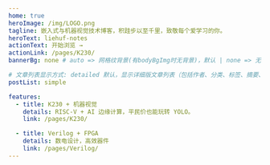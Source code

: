 ```yaml
---
home: true
heroImage: /img/LOGO.png
tagline: 嵌入式与机器视觉技术博客，积跬步以至千里，致敬每个爱学习的你。
heroText: liehuf-notes
actionText: 开始浏览 →
actionLink: /pages/K230/
bannerBg: none # auto => 网格纹背景(有bodyBgImg时无背景)，默认 | none => 无 | '大图地址' | background: 自定义背景样式       提示：如发现文本颜色不适应你的背景时可以到palette.styl修改$bannerTextColor变量

# 文章列表显示方式: detailed 默认，显示详细版文章列表（包括作者、分类、标签、摘要、分页等）| simple => 显示简约版文章列表（仅标题和日期）| none 不显示文章列表
postList: simple

features:
  - title: K230 + 机器视觉
    details: RISC-V + AI 边缘计算，平民价也能玩转 YOLO。
    link: /pages/K230/

  - title: Verilog + FPGA
    details: 数电设计，高效器件
    link: /pages/Verilog/
---
```

